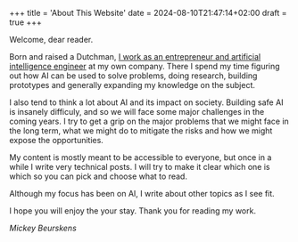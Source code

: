 +++
title = 'About This Website'
date = 2024-08-10T21:47:14+02:00
draft = true
+++

Welcome, dear reader.

Born and raised a Dutchman, [I work as an entrepreneur and artificial intelligence engineer](https://www.forgefire.dev) at my own company. There I spend my time figuring out how AI can be used to solve problems, doing research, building prototypes and generally expanding my knowledge on the subject.

I also tend to think a lot about AI and its impact on society. Building safe AI is insanely difficuly, and so we will face some major challenges in the coming years. I try to get a grip on the major problems that we might face in the long term, what we might do to mitigate the risks and how we might expose the opportunities.

My content is mostly meant to be accessible to everyone, but once in a while I write very technical posts. I will try to make it clear which one is which so you can pick and choose what to read.

Although my focus has been on AI, I write about other topics as I see fit.

I hope you will enjoy the your stay. Thank you for reading my work.

_Mickey Beurskens_ 
